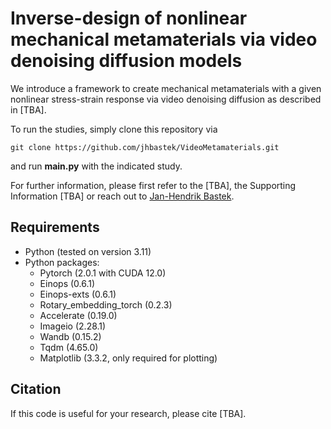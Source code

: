 # Inverse-design of nonlinear mechanical metamaterials via video denoising diffusion models

We introduce a framework to create mechanical metamaterials with a given nonlinear stress-strain response via video denoising diffusion as described in [TBA].

To run the studies, simply clone this repository via
```
git clone https://github.com/jhbastek/VideoMetamaterials.git
```
and run **main.py** with the indicated study.

For further information, please first refer to the [TBA], the Supporting Information [TBA] or reach out to [Jan-Hendrik Bastek](mailto:jbastek@ethz.ch).

## Requirements

- Python (tested on version 3.11)
- Python packages:
  - Pytorch (2.0.1 with CUDA 12.0)
  - Einops (0.6.1)
  - Einops-exts (0.6.1)
  - Rotary_embedding_torch (0.2.3)
  - Accelerate (0.19.0)
  - Imageio (2.28.1)
  - Wandb (0.15.2)
  - Tqdm (4.65.0)
  - Matplotlib (3.3.2, only required for plotting)

## Citation

If this code is useful for your research, please cite [TBA].

